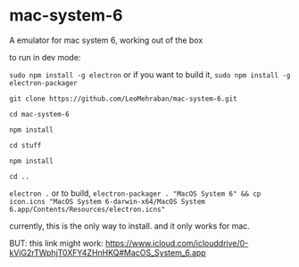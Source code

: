 # mac-system-6

A emulator for mac system 6, working out of the box 

to run in dev mode:

`sudo npm install -g electron` or if you want to build it, `sudo npm install -g electron-packager`

`git clone https://github.com/LeoMehraban/mac-system-6.git`

`cd mac-system-6`

`npm install`

`cd stuff`

`npm install`

`cd ..`

`electron .` or to build, `electron-packager . "MacOS System 6" && cp icon.icns "MacOS System 6-darwin-x64/MacOS System 6.app/Contents/Resources/electron.icns"`

currently, this is the only way to install. and it only works for mac.

BUT: this link might work: https://www.icloud.com/iclouddrive/0-kVjG2rTWphjT0XFY4ZHnHKQ#MacOS_System_6.app

